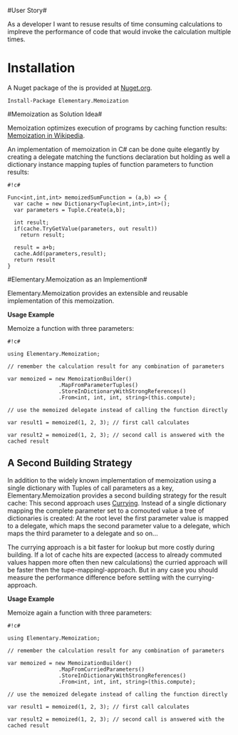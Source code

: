 #User Story#

As a developer I want to resuse results of time consuming calculations to implreve the performance of code that would invoke the calculation multiple times. 

# Installation #

A Nuget package of the is provided at [Nuget.org](https://www.nuget.org/packages/Elementary.Memoization/). 

```
Install-Package Elementary.Memoization 
```

#Memoization as Solution Idea#

Memoization optimizes execution of programs by caching function results: [Memoization in Wikipedia](http://en.wikipedia.org/wiki/Memoization).

An implementation of memoization in C# can be done quite elegantly by creating a delegate matching the functions declaration but holding as well a dictionary instance mapping tuples of function parameters to function results: 

```
#!c#

Func<int,int,int> memoizedSumFunction = (a,b) => { 
  var cache = new Dictionary<Tuple<int,int>,int>();
  var parameters = Tuple.Create(a,b);

  int result;
  if(cache.TryGetValue(parameters, out result))
    return result;

  result = a+b;
  cache.Add(parameters,result);
  return result
}
```

#Elementary.Memoization as an Implemention#

Elementary.Memoization provides an extensible and reusable implementation of this memoization.

**Usage Example**

Memoize a function with three parameters:

```
#!c#

using Elementary.Memoization;

// remember the calculation result for any combination of parameters 
  
var memoized = new MemoizationBuilder()
                .MapFromParameterTuples()
                .StoreInDictionaryWithStrongReferences()
                .From<int, int, int, string>(this.compute);

// use the memoized delegate instead of calling the function directly
  
var result1 = memoized(1, 2, 3); // first call calculates

var result2 = memoized(1, 2, 3); // second call is answered with the cached result

```

## A Second Building Strategy ##

In addition to the widely known implementation of memoization using a single dictionary with Tuples of call parameters as a key, Elementary.Memoization provides a second building strategy for the result cache: 
This second approach uses [Currying](http://en.wikipedia.org/wiki/Currying). Instead of a single dictionary mapping the complete parameter set to a comouted value a tree of dictionaries is created: At the root level the first parameter value is mapped to a delegate, which maps the second parameter value to a delegate, which maps the third parameter to a delegate and so on... 

The currying approach is a bit faster for lookup but more costly during building. If a lot of cache hits are expected (access to already commuted values happen more often then new calculations) the curried approach will be faster then the tupe-mappingl-approach. But in any case you should measure the performance difference before settling with the currying-approach.

**Usage Example**

Memoize again a function with three parameters:

```
#!c#

using Elementary.Memoization;

// remember the calculation result for any combination of parameters 
  
var memoized = new MemoizationBuilder()
                .MapFromCurriedParameters()
                .StoreInDictionaryWithStrongReferences()
                .From<int, int, int, string>(this.compute);

// use the memoized delegate instead of calling the function directly
  
var result1 = memoized(1, 2, 3); // first call calculates

var result2 = memoized(1, 2, 3); // second call is answered with the cached result

```
